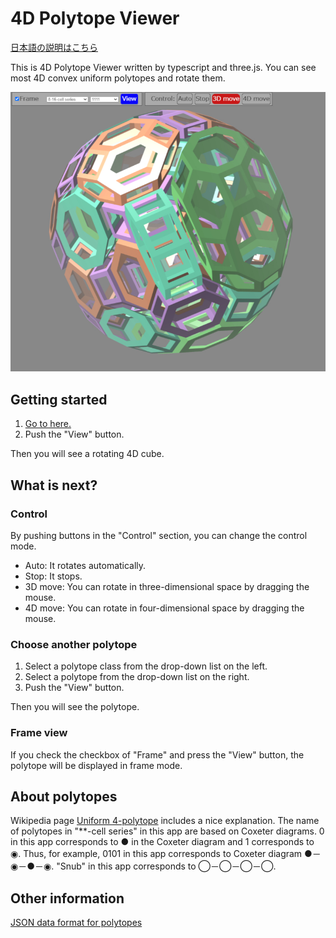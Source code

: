 # 4D Polytope Viewer

[日本語の説明はこちら](README.jp.md)

This is 4D Polytope Viewer written by typescript and three.js. You can see most 4D convex uniform polytopes and rotate them.

[![A screenshot](img/screenshot.jpeg "A screenshot")](https://youtu.be/hjcY2zeuUDM)

## Getting started

1. [Go to here.](https://satshi.github.io/app/)
2. Push the "View" button.

Then you will see a rotating 4D cube.

## What is next?

### Control

By pushing buttons in the "Control" section, you can change the control mode.

* Auto: It rotates automatically.
* Stop: It stops.
* 3D move: You can rotate in three-dimensional space by dragging the mouse.
* 4D move: You can rotate in four-dimensional space by dragging the mouse.

### Choose another polytope

1. Select a polytope class from the drop-down list on the left.
2. Select a polytope from the drop-down list on the right.
3. Push the "View" button.

Then you will see the polytope.

### Frame view

If you check the checkbox of "Frame" and press the "View" button, the polytope will be displayed in frame mode.

## About polytopes
Wikipedia page [Uniform 4-polytope](https://en.wikipedia.org/wiki/Uniform_4-polytope) includes a nice explanation.  The name of polytopes in "**-cell series" in this app are based on Coxeter diagrams. 0 in this app corresponds to ● in the Coxeter diagram and 1 corresponds to ◉. Thus, for example, 0101 in this app corresponds to Coxeter diagram ●－◉－●－◉.  "Snub" in this app corresponds to ◯－◯－◯－◯.


## Other information

[JSON data format for polytopes](format.md)
